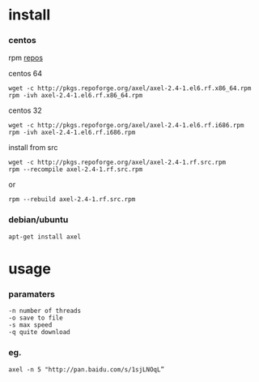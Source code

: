 # install

### centos 

rpm <a href="http://pkgs.repoforge.org/axel/">repos</a>

centos 64

	wget -c http://pkgs.repoforge.org/axel/axel-2.4-1.el6.rf.x86_64.rpm
	rpm -ivh axel-2.4-1.el6.rf.x86_64.rpm

centos 32

	wget -c http://pkgs.repoforge.org/axel/axel-2.4-1.el6.rf.i686.rpm
	rpm -ivh axel-2.4-1.el6.rf.i686.rpm

install from src

	wget -c http://pkgs.repoforge.org/axel/axel-2.4-1.rf.src.rpm
	rpm --recompile axel-2.4-1.rf.src.rpm

or 

	rpm --rebuild axel-2.4-1.rf.src.rpm

### debian/ubuntu

	apt-get install axel

# usage

### paramaters

	-n number of threads
	-o save to file
	-s max speed
	-q quite download

### eg.

	axel -n 5 "http://pan.baidu.com/s/1sjLNOqL” 


